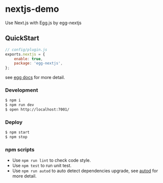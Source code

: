# nextjs-demo

Use Next.js with Egg.js by egg-nextjs


## QuickStart

```javascript
// config/plugin.js
exports.nextjs = {
    enable: true,
    package: 'egg-nextjs',
};

```

see [egg docs][egg] for more detail.

### Development

```bash
$ npm i
$ npm run dev
$ open http://localhost:7001/
```

### Deploy

```bash
$ npm start
$ npm stop
```

### npm scripts

- Use `npm run lint` to check code style.
- Use `npm test` to run unit test.
- Use `npm run autod` to auto detect dependencies upgrade, see [autod](https://www.npmjs.com/package/autod) for more detail.


[egg]: https://eggjs.org